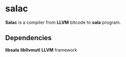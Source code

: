 # **salac**

**Salac** is a compiler from **LLVM** bitcode to **sala** program.

## **Dependencies**

**libsala**
**libllvmutl**
**LLVM** framework

